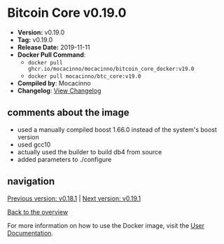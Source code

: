 # Bitcoin Core v0.19.0

- **Version:** v0.19.0
- **Tag:** v0.19.0
- **Release Date:** 2019-11-11
- **Docker Pull Command**:
  - `docker pull ghcr.io/mocacinno/mocacinno/bitcoin_core_docker:v19.0`
  - `docker pull mocacinno/btc_core:v19.0`
- **Compiled by**: Mocacinno
- **Changelog**: [View Changelog](https://github.com/bitcoin/bitcoin/blob/v0.19.0/doc/release-notes.md)

## comments about the image

- used a manually compiled boost 1.66.0 instead of the system's boost version
- used gcc10
- actually used the builder to build db4 from source
- added parameters to ./configure

## navigation

[Previous version: v0.18.1](./v18.1.md) | [Next version: v0.19.1](./v19.1.md)

[Back to the overview](./Readme.md)

For more information on how to use the Docker image, visit the [User Documentation](../userdocs/Readme.md).
